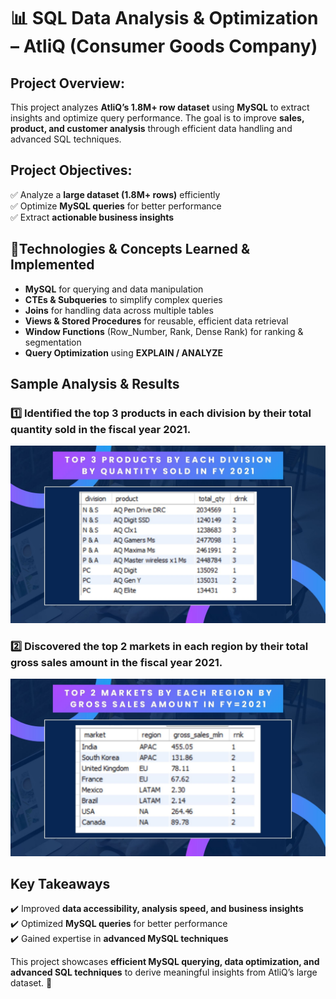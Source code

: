 # 📊 SQL Data Analysis & Optimization – AtliQ (Consumer Goods Company)

## Project Overview:  
This project analyzes **AtliQ’s 1.8M+ row dataset** using **MySQL** to extract insights and optimize query performance. The goal is to improve **sales, product, and customer analysis** through efficient data handling and advanced SQL techniques.  

## Project Objectives:  
✅ Analyze a **large dataset (1.8M+ rows)** efficiently  
✅ Optimize **MySQL queries** for better performance  
✅ Extract **actionable business insights**  

## 📌Technologies & Concepts Learned & Implemented

- **MySQL** for querying and data manipulation  
- **CTEs & Subqueries** to simplify complex queries  
- **Joins** for handling data across multiple tables  
- **Views & Stored Procedures** for reusable, efficient data retrieval  
- **Window Functions** (Row_Number, Rank, Dense Rank) for ranking & segmentation  
- **Query Optimization** using **EXPLAIN / ANALYZE**  

## Sample Analysis & Results  
### **1️⃣ Identified the top 3 products in each division by their total quantity sold in the fiscal year 2021.**  

![Image](https://github.com/ferdinandroshan/SQL-AtliQ-Consumer-Goods-Analysis-Project/blob/main/Additional%20Resources/Top%203%20Products%20By%20Each%20Division.jpg)  

### **2️⃣ Discovered the top 2 markets in each region by their total gross sales amount in the fiscal year 2021.**  

![Image](https://github.com/ferdinandroshan/SQL-AtliQ-Consumer-Goods-Analysis-Project/blob/main/Additional%20Resources/Top%202%20Markets%20By%20Each%20Region.jpg)

## Key Takeaways  
✔️ Improved **data accessibility, analysis speed, and business insights**  
✔️ Optimized **MySQL queries** for better performance  
✔️ Gained expertise in **advanced MySQL techniques**

This project showcases **efficient MySQL querying, data optimization, and advanced SQL techniques** to derive meaningful insights from AtliQ’s large dataset. 🚀
